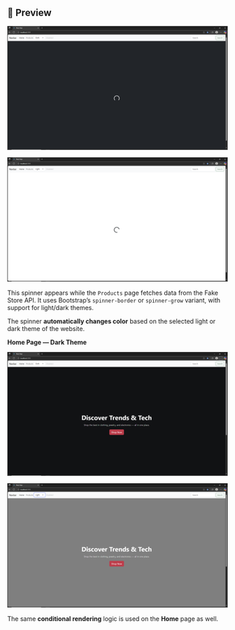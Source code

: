 ## 📸 Preview

![Spinner Preview](./public/Previews/Screenshot%20(168).png)

![Spinner Preview](./public/Previews/Screenshot%20(167).png)

This spinner appears while the `Products` page fetches data from the Fake Store API.
It uses Bootstrap’s `spinner-border` or `spinner-grow` variant, with support for light/dark themes.

The spinner **automatically changes color** based on the selected light or dark theme of the website.

**Home Page — Dark Theme**

![Home Page Preview](./public/Previews/DarkTheme.png)

![Home Page Preview](./public/Previews/Lighttheme.png)

The same **conditional rendering** logic is used on the **Home** page as well.
